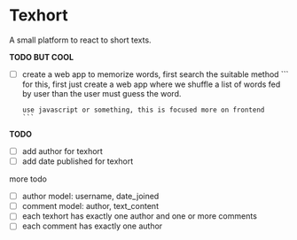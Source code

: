 # Texhort

A small platform to react to short texts.

**TODO BUT COOL**

- [ ] create a web app to memorize words, first search the suitable method
	  ```
	  for this, first just create a web app where we shuffle a list of words fed by user than the user must guess the word.
	  
	  use javascript or something, this is focused more on frontend
	  ```

**TODO**

- [ ] add author for texhort
- [ ] add date published for texhort

more todo

- [ ] author model: username, date_joined
- [ ] comment model: author, text_content
- [ ] each texhort has exactly one author and one or more comments
- [ ] each comment has exactly one author
